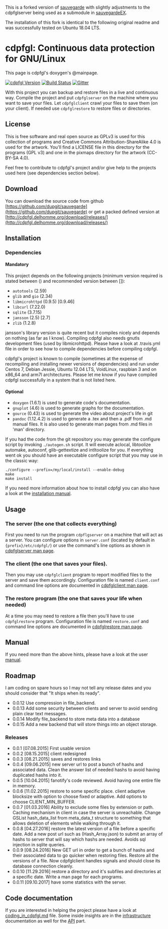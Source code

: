 This is a forked version of [sauvegarde](https://github.com/dupgit/sauvegarde)
with slightly adjustments to the cdpfglserver being used as a submodule in [sauvegardeEX](https://github.com/LudwigEnglbrecht/sauvegardeEX).

The installation of this fork is identical to the following original readme and was successfully tested on Ubuntu 18.04 LTS. 

# cdpfgl: Continuous data protection for GNU/Linux

This page is cdpfgl's doxygen's @mainpage.

[![cdpfgl Version](https://badge.fury.io/gh/dupgit%2Fsauvegarde.svg)](https://badge.fury.io/gh/dupgit%2Fsauvegarde)
[![Build Status](https://travis-ci.org/dupgit/sauvegarde.svg?branch=master)](https://travis-ci.org/dupgit/sauvegarde)
[![Gitter](https://badges.gitter.im/dupgit/sauvegarde.svg)](https://gitter.im/dupgit/sauvegarde?utm_source=badge&utm_medium=badge&utm_campaign=pr-badge)

With this project you can backup and restore files in a live and continuous
way. Compile the project and put `cdpfglserver` on the machine where you want to
save your files. Let `cdpfglclient` crawl your files to save them (on your client). 
If needed use `cdpfglrestore` to restore files or directories.

## License

This is free software and real open source as GPLv3 is used for this
collection of programs and Creative Commons Attribution-ShareAlike 4.0
is used for the artwork. You'll find a LICENSE file in this directory
for the programs (GPL v3) and one in the pixmaps directory for the artwork
(CC-BY-SA 4.0).

Feel free to contribute to cdpfgl's project and/or give help to the
projects used here (see dependencies section below).

## Download

You can download the source code from github [https://github.com/dupgit/sauvegarde](https://github.com/dupgit/sauvegarde) 
or get a packed defined version at [http://cdpfgl.delhomme.org/download/releases/](http://cdpfgl.delhomme.org/download/releases/)

## Installation

### Dependencies

#### Mandatory

This project depends on the following projects (minimum version required is
stated between () and recommended version between []):

  * `autotools`      (2.59)
  * `glib` and `gio` (2.34)
  * `libmicrohttpd`  (0.9.5)  [0.9.46]
  * `libcurl`        (7.22.0)
  * `sqlite`         (3.7.15)
  * `jansson`        (2.5)    [2.7]
  * `zlib`           (1.2.8)

jansson's library version is quite recent but it compiles nicely and
depends on nothing (as far as I know).
Compiling cdpfgl also needs gnutls development files (used by
libmicrohttpd). Please have a look at .travis.yml file in order to see how
to compile dependencies before compiling cdpfgl.

cdpfgl's project is known to compile (sometimes at the expense of
recompiling and installing newer versions of dependencies) and run under
Centos 7, Debian Jessie, Ubuntu 12.04 LTS, VoidLinux, raspbian 3 and
on x86_64 and arm7l architectures. Please let me know if you have compiled
cdpfgl successfully in a system that is not listed here.

#### Optional

  * `doxygen` (1.6.1) is used to generate code's documentation.
  * `gnuplot` (4.6) is used to generate graphs for the documentation.
  * `gource`  (0.43) is used to generate the video about project's life in
              git
  * `pandoc`  (1.12.4.2) is used to generate a .tex and then a .pdf from
              .md manual files. It is also used to generate man pages from
              .md files in 'man' directory.


If you had the code from the git repository you may generate the configure
script by invoking `./autogen.sh` script. It will execute aclocal, libtoolize
automake, autoconf, glib-gettextize and intltoolize for you. If everything
went ok you should have an executable configure script that you may use
in the classic way:

    ./configure --prefix=/my/local/install --enable-debug
    make
    make install

If you need more information about how to install cdpfgl you can
also have a look at the [installation manual](manual/installation.md).

## Usage

### The server (the one that collects everything)

First you need to run the program `cdpflgserver` on a machine that will act as
a server. You can configure options in `server.conf` (located by default
in `{prefix}/etc/cdpfgl/`) or use the command's line options as shown in
[cdpfglserver man page](man/cdpfglserver.md).

### The client (the one that saves your files).

Then you may use `cdpfglclient` program to report modified files to the server
and save them accordingly. Configuration file is named `client.conf` and
command line options are documented in [cdpfglclient man page](man/cdpfglclient.md).

### The restore program (the one that saves your life when needed)

At a time you may need to restore a file then you'll have to use `cdpfglrestore`
program. Configuration file is named `restore.conf` and command line
options are documented in [cdpfglrestore man page](man/cdpfglrestore.md).

## Manual

If you need more than the above hints, please have a look at the user
[manual](manual/installation.md).

## Roadmap

I am coding on spare hours so I may not tell any release dates and you
should consider that "It ships when its ready".

  * 0.0.12 Use compression in file_backend.
  * 0.0.13 Add some security between clients and server to avoid sending
           plain clear text messages.
  * 0.0.14 Modify file_backend to store meta data into a database
  * 0.0.15 Add a new backend that will store things into an object storage.

### Releases

  * 0.0.1  [07.08.2015] First usable version
  * 0.0.2  [08.15.2015] client redesigned
  * 0.0.3  [08.21.2015] saves and restores links
  * 0.0.4  [09.06.2015] new server url to post a bunch of hashs and
                        associated data. Clean the answer list of needed
                        hashs to avoid having duplicated hashs into it.
  * 0.0.5  [10.04.2015] fanotify's code reviewed. Avoid having one entire
                        file in memory.
  * 0.0.6  [11.02.2015] restore to some specific place. client adaptive
                        blocksize with option to choose fixed or adaptive.
                        Add options to choose CLIENT_MIN_BUFFER.
  * 0.0.7  [01.03.2016] Ability to exclude some files by extension or path.
                        Caching mechanism in client in case the server is
                        unreachable. Change GSList hash_data_list from
                        meta_data_t structure to something that allows
                        deletion of elements while walking through it.
  * 0.0.8  [04.27.2016] restore the latest version of a file before a
                        specific date. Add a new post url such as
                        (Hash_Array.json) to submit an array of hashs to
                        server that will say which hashs are needed.
                        Avoids sql injection in sqlite queries.
  * 0.0.9  [08.24.2016] New GET url in order to get a bunch of hashs and
                        their associated data to go quicker when restoring
                        files. Restore all the versions of a file. Now
                        cdpfglclient handles signals and should close its
                        database connection cleanly.
  * 0.0.10 [11.29.2016] restore a directory and it's subfiles and directories 
                        at a specific date. Write a man page for each programs.
  * 0.0.11 [09.10.2017] have some statistics with the server.

                      
## Code documentation

If you are interested in helping the project please have a look at
[coding_in_cdpfgl.md](docs/coding_in_cdpfgl.md) file. Some
inside insights are in the [infrastructure](docs/infrastructure.md)
documentation as well for the [API](docs/API.md) part.

